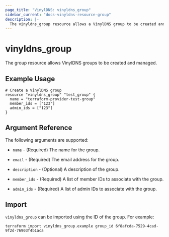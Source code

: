 ```yaml
---
page_title: "VinylDNS: vinyldns_group"
sidebar_current: "docs-vinyldns-resource-group"
description: |-
  The vinyldns_group resource allows a VinylDNS group to be created and managed.
---
```


# vinyldns\_group

The group resource allows VinylDNS groups to be created and managed.

## Example Usage

```hcl
# Create a VinylDNS group
resource "vinyldns_group" "test_group" {
  name = "terraform-provider-test-group"
  member_ids = ["123"]
  admin_ids = ["123"]
}
```

## Argument Reference

The following arguments are supported:

* `name` - (Required) The name for the group.

* `email` - (Required) The email address for the group.

* `description` - (Optional) A description of the group.

* `member_ids` - (Required) A list of member IDs to associate with the group.

* `admin_ids` - (Required) A list of admin IDs to associate with the group.

## Import

`vinyldns_group` can be imported using the ID of the group. For example:

```
terraform import vinyldns_group.example group_id 6f8afcda-7529-4cad-9f2d-76903f4b1aca
```
